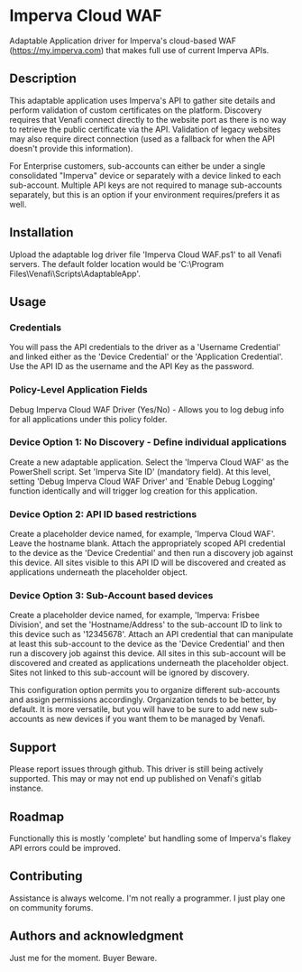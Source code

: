 # Imperva Cloud WAF
Adaptable Application driver for Imperva's cloud-based WAF (https://my.imperva.com) that makes full use of current Imperva APIs.

## Description
This adaptable application uses Imperva's API to gather site details and perform validation of custom certificates on the platform. Discovery requires that Venafi connect directly to the website port as there is no way to retrieve the public certificate via the API. Validation of legacy websites may also require direct connection (used as a fallback for when the API doesn't provide this information).

For Enterprise customers, sub-accounts can either be under a single consolidated "Imperva" device or separately with a device linked to each sub-account. Multiple API keys are not required to manage sub-accounts separately, but this is an option if your environment requires/prefers it as well.

## Installation
Upload the adaptable log driver file 'Imperva Cloud WAF.ps1' to all Venafi servers.
The default folder location would be 'C:\Program Files\Venafi\Scripts\AdaptableApp'.

## Usage

### Credentials
You will pass the API credentials to the driver as a 'Username Credential' and linked either as the 'Device Credential' or the 'Application Credential'. Use the API ID as the username and the API Key as the password.

### Policy-Level Application Fields
Debug Imperva Cloud WAF Driver (Yes/No) - Allows you to log debug info for all applications under this policy folder.

### Device Option 1: No Discovery - Define individual applications
Create a new adaptable application. Select the 'Imperva Cloud WAF' as the PowerShell script. Set 'Imperva Site ID' (mandatory field).
At this level, setting 'Debug Imperva Cloud WAF Driver' and 'Enable Debug Logging' function identically and will trigger log creation for this application.

### Device Option 2: API ID based restrictions
Create a placeholder device named, for example, 'Imperva Cloud WAF'. Leave the hostname blank. Attach the appropriately scoped API credential to the device as the 'Device Credential' and then run a discovery job against this device. All sites visible to this API ID will be discovered and created as applications underneath the placeholder object.

### Device Option 3: Sub-Account based devices
Create a placeholder device named, for example, 'Imperva: Frisbee Division', and set the 'Hostname/Address' to the sub-account ID to link to this device such as '12345678'. Attach an API credential that can manipulate at least this sub-account to the device as the 'Device Credential' and then run a discovery job against this device. All sites in this sub-account will be discovered and created as applications underneath the placeholder object. Sites not linked to this sub-account will be ignored by discovery.

This configuration option permits you to organize different sub-accounts and assign permissions accordingly. Organization tends to be better, by default. It is more versatile, but you will have to be sure to add new sub-accounts as new devices if you want them to be managed by Venafi.

## Support
Please report issues through github. This driver is still being actively supported. This may or may not end up published on Venafi's gitlab instance.

## Roadmap
Functionally this is mostly 'complete' but handling some of Imperva's flakey API errors could be improved.

## Contributing
Assistance is always welcome. I'm not really a programmer. I just play one on community forums.

## Authors and acknowledgment
Just me for the moment. Buyer Beware.
